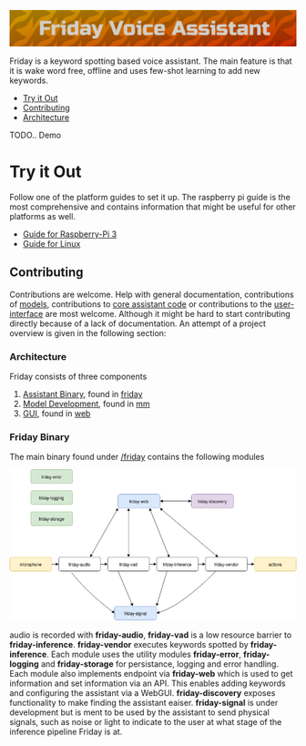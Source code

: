 ![logo](art/friday-logo.png)

Friday is a keyword spotting based voice assistant. The main feature is that it is wake word free, offline and uses few-shot learning to add new keywords. 

- [Try it Out](#try-it-out)
- [Contributing](#contributing)
- [Architecture](#architecture)



TODO.. Demo

# Try it Out

Follow one of the platform guides to set it up. The raspberry pi guide is the most comprehensive and contains information that might be useful for other platforms as well.

- [Guide for Raspberry-Pi 3](releases/RASPBERRY-PI-3.md)
- [Guide for Linux](releases/LINUX-x86.md)


## Contributing

Contributions are welcome. Help with general documentation, contributions of [models](mm), contributions to [core assistant code](friday) or contributions to the [user-interface](web/becky) are most welcome. Although it might be hard to start contributing directly because of a lack of documentation. An attempt of a project overview is given in the following section:

### Architecture


Friday consists of three components

1. [Assistant Binary](#friday-binary), found in [friday](friday)
2. [Model Development](#models), found in [mm](mm)
3. [GUI](web/becky), found in [web](web/becky)

### Friday Binary

The main binary found under [/friday](friday) contains the following modules

![diagram](art/friday-binary.png)

audio is recorded with **friday-audio**, **friday-vad** is a low resource barrier to **friday-inference**. **friday-vendor** executes keywords spotted by **friday-inference**. Each module uses the utility modules **friday-error**, **friday-logging** and **friday-storage** for persistance, logging and error handling. Each module also implements endpoint via **friday-web** which is used to get information and set information via an API. This enables adding keywords and configuring the assistant via a WebGUI. **friday-discovery** exposes functionality to make finding the assistant eaiser. **friday-signal** is under development but is ment to be used by the assistant to send physical signals, such as noise or light to indicate to the user at what stage of the inference pipeline Friday is at.


